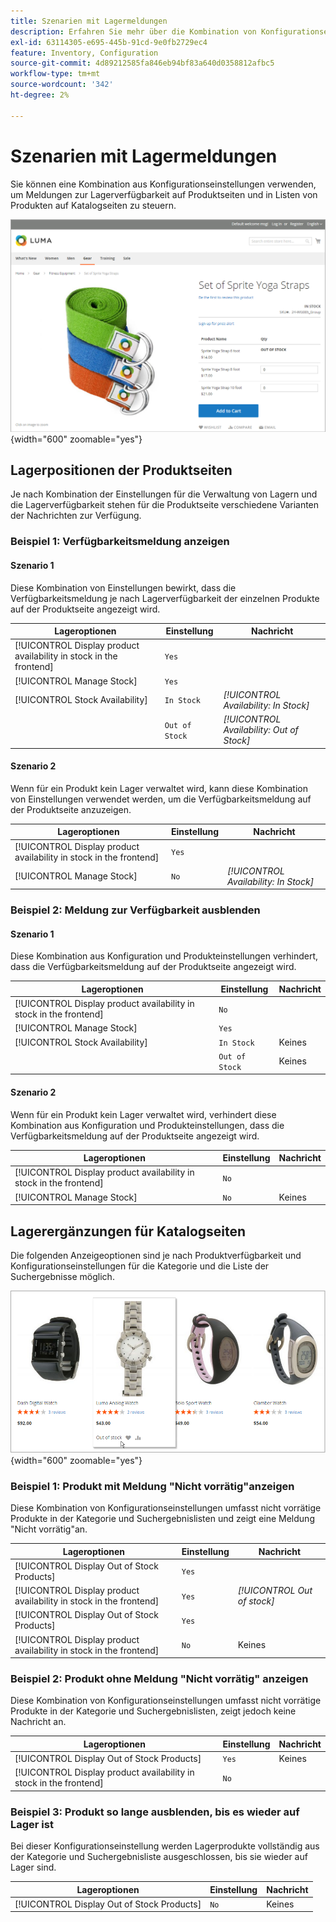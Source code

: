 ```yaml
---
title: Szenarien mit Lagermeldungen
description: Erfahren Sie mehr über die Kombination von Konfigurationseinstellungen, die Meldungen zur Lagerverfügbarkeit auf Produktseiten und in Listen von Produkten auf Katalogseiten steuern.
exl-id: 63114305-e695-445b-91cd-9e0fb2729ec4
feature: Inventory, Configuration
source-git-commit: 4d89212585fa846eb94bf83a640d0358812afbc5
workflow-type: tm+mt
source-wordcount: '342'
ht-degree: 2%

---
```


# Szenarien mit Lagermeldungen

Sie können eine Kombination aus Konfigurationseinstellungen verwenden, um Meldungen zur Lagerverfügbarkeit auf Produktseiten und in Listen von Produkten auf Katalogseiten zu steuern.

![Gruppiertes Produkt mit &quot;Nicht auf Lager&quot;-Meldung](assets/storefront-out-of-stock-message.png){width="600" zoomable="yes"}

## Lagerpositionen der Produktseiten

Je nach Kombination der Einstellungen für die Verwaltung von Lagern und die Lagerverfügbarkeit stehen für die Produktseite verschiedene Varianten der Nachrichten zur Verfügung.

### Beispiel 1: Verfügbarkeitsmeldung anzeigen

#### Szenario 1

Diese Kombination von Einstellungen bewirkt, dass die Verfügbarkeitsmeldung je nach Lagerverfügbarkeit der einzelnen Produkte auf der Produktseite angezeigt wird.

| Lageroptionen | Einstellung | Nachricht |
|--|--|--|
| [!UICONTROL Display product availability in stock in the frontend] | `Yes` | |
| [!UICONTROL Manage Stock] | `Yes` | |
| [!UICONTROL Stock Availability] | `In Stock` | _[!UICONTROL Availability: In Stock]_ |
| | `Out of Stock` | _[!UICONTROL Availability: Out of Stock]_ |

#### Szenario 2

Wenn für ein Produkt kein Lager verwaltet wird, kann diese Kombination von Einstellungen verwendet werden, um die Verfügbarkeitsmeldung auf der Produktseite anzuzeigen.

| Lageroptionen | Einstellung | Nachricht |
|--|--|--|
| [!UICONTROL Display product availability in stock in the frontend] | `Yes` |  |
| [!UICONTROL Manage Stock] | `No` | _[!UICONTROL Availability: In Stock]_ |

### Beispiel 2: Meldung zur Verfügbarkeit ausblenden

#### Szenario 1

Diese Kombination aus Konfiguration und Produkteinstellungen verhindert, dass die Verfügbarkeitsmeldung auf der Produktseite angezeigt wird.

| Lageroptionen | Einstellung | Nachricht |
|--|--|--|
| [!UICONTROL Display product availability in stock in the frontend] | `No` |  |
| [!UICONTROL Manage Stock] | `Yes` |  |
| [!UICONTROL Stock Availability] | `In Stock` | Keines |
|  | `Out of Stock` | Keines |

#### Szenario 2

Wenn für ein Produkt kein Lager verwaltet wird, verhindert diese Kombination aus Konfiguration und Produkteinstellungen, dass die Verfügbarkeitsmeldung auf der Produktseite angezeigt wird.

| Lageroptionen | Einstellung | Nachricht |
|--|--|--|
| [!UICONTROL Display product availability in stock in the frontend] | `No` |  |
| [!UICONTROL Manage Stock] | `No` | Keines |

## Lagerergänzungen für Katalogseiten

Die folgenden Anzeigeoptionen sind je nach Produktverfügbarkeit und Konfigurationseinstellungen für die Kategorie und die Liste der Suchergebnisse möglich.

![Nicht auf Lager befindliche Meldung auf Kategorieseite](assets/storefront-out-of-stock-catalog-page.png){width="600" zoomable="yes"}

### Beispiel 1: Produkt mit Meldung &quot;Nicht vorrätig&quot;anzeigen

Diese Kombination von Konfigurationseinstellungen umfasst nicht vorrätige Produkte in der Kategorie und Suchergebnislisten und zeigt eine Meldung &quot;Nicht vorrätig&quot;an.

| Lageroptionen | Einstellung | Nachricht |
|--|--|--|
| [!UICONTROL Display Out of Stock Products] | `Yes` |  |
| [!UICONTROL Display product availability in stock in the frontend] | `Yes` | _[!UICONTROL Out of stock]_ |
| [!UICONTROL Display Out of Stock Products] | `Yes` |  |
| [!UICONTROL Display product availability in stock in the frontend] | `No` | Keines |

### Beispiel 2: Produkt ohne Meldung &quot;Nicht vorrätig&quot; anzeigen

Diese Kombination von Konfigurationseinstellungen umfasst nicht vorrätige Produkte in der Kategorie und Suchergebnislisten, zeigt jedoch keine Nachricht an.

| Lageroptionen | Einstellung | Nachricht |
|--|--|--|
| [!UICONTROL Display Out of Stock Products] | `Yes` | Keines |
| [!UICONTROL Display product availability in stock in the frontend] | `No` |  |

### Beispiel 3: Produkt so lange ausblenden, bis es wieder auf Lager ist

Bei dieser Konfigurationseinstellung werden Lagerprodukte vollständig aus der Kategorie und Suchergebnisliste ausgeschlossen, bis sie wieder auf Lager sind.

| Lageroptionen | Einstellung | Nachricht |
|--|--|--|
| [!UICONTROL Display Out of Stock Products] | `No` | Keines |
